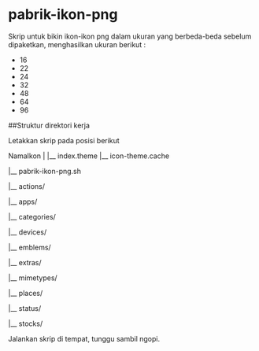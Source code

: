 pabrik-ikon-png
===============

Skrip untuk bikin ikon-ikon png dalam ukuran yang berbeda-beda sebelum dipaketkan, menghasilkan ukuran berikut :
- 16
- 22
- 24
- 32
- 48
- 64
- 96

##Struktur direktori kerja

Letakkan skrip pada posisi berikut

NamaIkon
   |
   |__ index.theme
   |__ icon-theme.cache

   |__ pabrik-ikon-png.sh

   |__ actions/

   |__ apps/

   |__ categories/

   |__ devices/

   |__ emblems/

   |__ extras/

   |__ mimetypes/

   |__ places/

   |__ status/

   |__ stocks/

Jalankan skrip di tempat, tunggu sambil ngopi.
